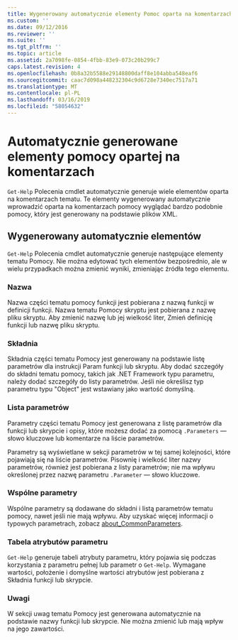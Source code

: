 ```yaml
---
title: Wygenerowany automatycznie elementy Pomoc oparta na komentarzach | Dokumentacja firmy Microsoft
ms.custom: ''
ms.date: 09/12/2016
ms.reviewer: ''
ms.suite: ''
ms.tgt_pltfrm: ''
ms.topic: article
ms.assetid: 2a7098fe-0854-4fbb-83e9-073c20b299c7
caps.latest.revision: 4
ms.openlocfilehash: 0b8a32b5588e29148800daff8e104abba548eaf6
ms.sourcegitcommit: caac7d098a448232304c9d6728e7340ec7517a71
ms.translationtype: MT
ms.contentlocale: pl-PL
ms.lasthandoff: 03/16/2019
ms.locfileid: "58054632"
---
```

# <a name="autogenerated-elements-of-comment-based-help"></a>Automatycznie generowane elementy pomocy opartej na komentarzach

`Get-Help` Polecenia cmdlet automatycznie generuje wiele elementów oparta na komentarzach tematu. Te elementy wygenerowany automatycznie wprowadzić oparta na komentarzach pomocy wyglądać bardzo podobnie pomocy, który jest generowany na podstawie plików XML.

## <a name="autogenerated-elements"></a>Wygenerowany automatycznie elementów

`Get-Help` Polecenia cmdlet automatycznie generuje następujące elementy tematu Pomocy. Nie można edytować tych elementów bezpośrednio, ale w wielu przypadkach można zmienić wyniki, zmieniając źródła tego elementu.

### <a name="name"></a>Nazwa

Nazwa części tematu pomocy funkcji jest pobierana z nazwą funkcji w definicji funkcji. Nazwa tematu Pomocy skryptu jest pobierana z nazwę pliku skryptu. Aby zmienić nazwę lub jej wielkość liter, Zmień definicję funkcji lub nazwę pliku skryptu.

### <a name="syntax"></a>Składnia

Składnia części tematu Pomocy jest generowany na podstawie listę parametrów dla instrukcji Param funkcji lub skryptu. Aby dodać szczegóły do składni tematu pomocy, takich jak .NET Framework typu parametru, należy dodać szczegóły do listy parametrów. Jeśli nie określisz typ parametru typu "Object" jest wstawiany jako wartość domyślną.

### <a name="parameter-list"></a>Lista parametrów

Parametry części tematu Pomocy jest generowana z listę parametrów dla funkcji lub skrypcie i opisy, które możesz dodać za pomocą `.Parameters` — słowo kluczowe lub komentarze na liście parametrów.

Parametry są wyświetlane w sekcji parametrów w tej samej kolejności, które pojawiają się na liście parametrów. Pisownię i wielkość liter nazwy parametrów, również jest pobierana z listy parametrów; nie ma wpływu określonej przez nazwę parametru `.Parameter` — słowo kluczowe.

### <a name="common-parameters"></a>Wspólne parametry

Wspólne parametry są dodawane do składni i listą parametrów tematu pomocy, nawet jeśli nie mają wpływu. Aby uzyskać więcej informacji o typowych parametrach, zobacz [about_CommonParameters](/powershell/module/microsoft.powershell.core/about/about_commonparameters).

### <a name="parameter-attribute-table"></a>Tabela atrybutów parametru

`Get-Help` generuje tabeli atrybuty parametru, który pojawia się podczas korzystania z parametru pełnej lub parametr o `Get-Help`. Wymagane wartości, położenie i domyślne wartości atrybutów jest pobierana z Składnia funkcji lub skrypcie.

### <a name="remarks"></a>Uwagi

W sekcji uwag tematu Pomocy jest generowana automatycznie na podstawie nazwy funkcji lub skrypcie. Nie można zmienić lub mają wpływ na jego zawartości.
